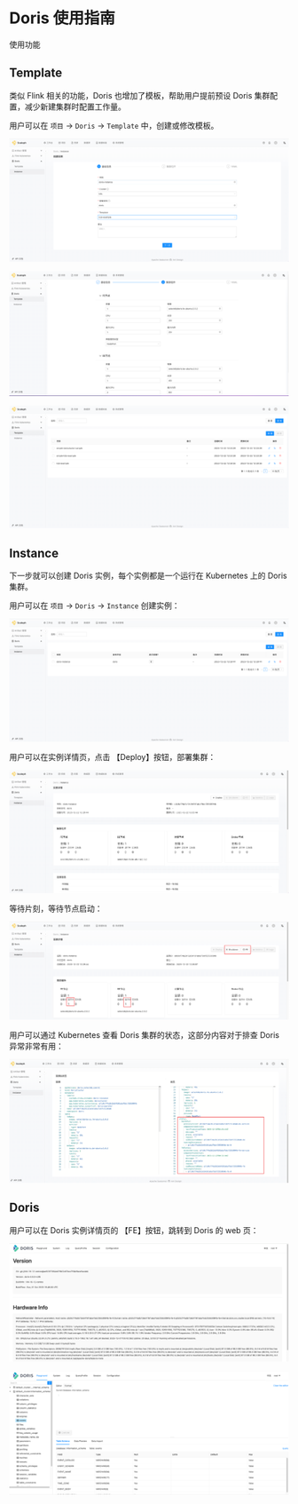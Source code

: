 # Doris 使用指南

使用功能

## Template

类似 Flink 相关的功能，Doris 也增加了模板，帮助用户提前预设 Doris 集群配置，减少新建集群时配置工作量。

用户可以在 `项目` -> `Doris` -> `Template` 中，创建或修改模板。

![doris-template-steps-1](./images/doris-template-steps-1.png)

![doris-template-steps-2](./images/doris-template-steps-2.png)

![doris-template-list](./images/doris-template-list.png)

## Instance

下一步就可以创建 Doris 实例，每个实例都是一个运行在 Kubernetes 上的 Doris 集群。

用户可以在 `项目` -> `Doris` -> `Instance` 创建实例：

![doris-instance-list](./images/doris-instance-list.png)

用户可以在实例详情页，点击 【Deploy】按钮，部署集群：

![doris-instance-detail-1](./images/doris-instance-detail-1.png)

等待片刻，等待节点启动：

![doris-instance-detail-2](./images/doris-instance-detail-2.png)

用户可以通过 Kubernetes 查看 Doris 集群的状态，这部分内容对于排查 Doris 异常非常有用：

![doris-instance-detail-3](./images/doris-instance-detail-3.png)

## Doris

用户可以在 Doris 实例详情页的 【FE】按钮，跳转到 Doris 的 web 页：

![doris-web-1](./images/doris-web-1.png)

![doris-web-2](./images/doris-web-2.png)
